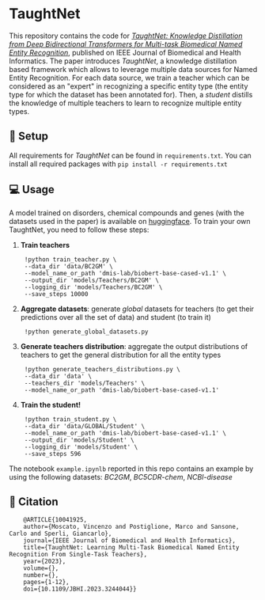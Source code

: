 # TaughtNet

This repository contains the code for [*TaughtNet: Knowledge Distillation from Deep Bidirectional Transformers for Multi-task Biomedical Named Entity Recognition*](https://ieeexplore.ieee.org/document/10041925), published on IEEE Journal of Biomedical and Health Informatics. The paper introduces *TaughtNet*, a knowledge distillation based framework which allows to leverage multiple data sources for Named Entity Recognition. For each data source, we train a teacher which can be considered as an "expert" in recognizing a specific entity type (the entity type for which the dataset has been annotated for). Then, a *student* distills the knowledge of multiple teachers to learn to recognize multiple entity types.

## 🔧 Setup
All requirements for *TaughtNet* can be found in <code>requirements.txt</code>. You can install all required packages with <code>pip install -r requirements.txt</code>

## 💻 Usage

A model trained on disorders, chemical compounds and genes (with the datasets used in the paper) is available on [huggingface](https://huggingface.co/marcopost-it/TaughtNet-disease-chem-gene).
To train your own TaughtNet, you need to follow these steps:

1. **Train teachers**

        !python train_teacher.py \
        --data_dir 'data/BC2GM' \
        --model_name_or_path 'dmis-lab/biobert-base-cased-v1.1' \
        --output_dir 'models/Teachers/BC2GM' \
        --logging_dir 'models/Teachers/BC2GM' \
        --save_steps 10000 
  
2. **Aggregate datasets**: generate *global* datasets for teachers (to get their predictions over all the set of data) and student (to train it)

        !python generate_global_datasets.py

3. **Generate teachers distribution**: aggregate the output distributions of teachers to get the general distribution for all the entity types

        !python generate_teachers_distributions.py \
        --data_dir 'data' \
        --teachers_dir 'models/Teachers' \
        --model_name_or_path 'dmis-lab/biobert-base-cased-v1.1'

4. **Train the student!**

        !python train_student.py \
        --data_dir 'data/GLOBAL/Student' \
        --model_name_or_path 'dmis-lab/biobert-base-cased-v1.1' \
        --output_dir 'models/Student' \
        --logging_dir 'models/Student' \
        --save_steps 596 

The notebook <code>example.ipynlb</code> reported in this repo contains an example by using the following datasets: *BC2GM*, *BC5CDR-chem*, *NCBI-disease*

## 📕 Citation
        @ARTICLE{10041925,
        author={Moscato, Vincenzo and Postiglione, Marco and Sansone, Carlo and Sperli, Giancarlo},
        journal={IEEE Journal of Biomedical and Health Informatics}, 
        title={TaughtNet: Learning Multi-Task Biomedical Named Entity Recognition From Single-Task Teachers}, 
        year={2023},
        volume={},
        number={},
        pages={1-12},
        doi={10.1109/JBHI.2023.3244044}}

